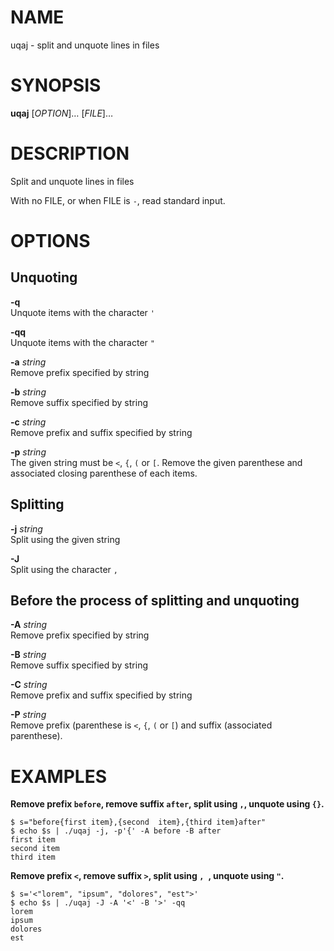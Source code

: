NAME
====

uqaj - split and unquote lines in files

SYNOPSIS
========

**uqaj** \[*OPTION*\]…​ \[*FILE*\]…​

DESCRIPTION
===========

Split and unquote lines in files

With no FILE, or when FILE is `-`, read standard input.

OPTIONS
=======

Unquoting
---------

**-q**  
Unquote items with the character `'`

**-qq**  
Unquote items with the character `"`

**-a** *string*  
Remove prefix specified by string

**-b** *string*  
Remove suffix specified by string

**-c** *string*  
Remove prefix and suffix specified by string

**-p** *string*  
The given string must be `<`, `{`, `(` or `[`. Remove the given
parenthese and associated closing parenthese of each items.

Splitting
---------

**-j** *string*  
Split using the given string

**-J**  
Split using the character `,`

Before the process of splitting and unquoting
---------------------------------------------

**-A** *string*  
Remove prefix specified by string

**-B** *string*  
Remove suffix specified by string

**-C** *string*  
Remove prefix and suffix specified by string

**-P** *string*  
Remove prefix (parenthese is `<`, `{`, `(` or `[`) and suffix
(associated parenthese).

EXAMPLES
========

**Remove prefix `before`, remove suffix `after`, split using `,`,
unquote using `{}`.**

    $ s="before{first item},{second  item},{third item}after"
    $ echo $s | ./uqaj -j, -p'{' -A before -B after
    first item
    second item
    third item

**Remove prefix `<`, remove suffix `>`, split using `, `, unquote using
`"`.**

    $ s='<"lorem", "ipsum", "dolores", "est">'
    $ echo $s | ./uqaj -J -A '<' -B '>' -qq
    lorem
    ipsum
    dolores
    est
